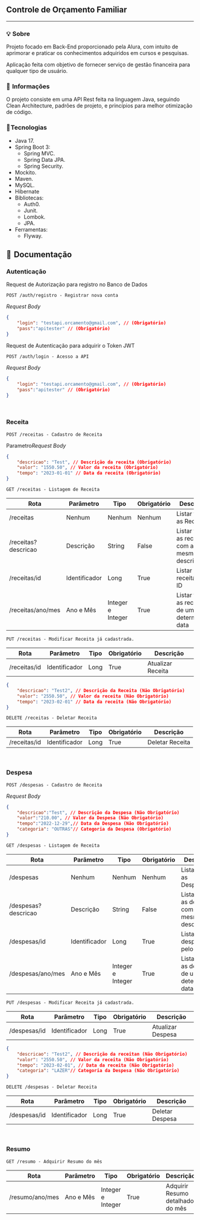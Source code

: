<h2>
    Controle de Orçamento Familiar
</h2>

---
### 💡  Sobre
Projeto focado em Back-End proporcionado pela Alura, com intuito de aprimorar e praticar os conhecimentos adquiridos em cursos e pesquisas.

Aplicação feita com objetivo de fornecer serviço de gestão financeira para qualquer tipo de usuário.

### 💬  Informações
O projeto consiste em uma API Rest feita na linguagem Java, seguindo Clean Architecture, padrões de projeto, e princípios para melhor otimização de código.

### 🧠 Tecnologias
- Java 17.
- Spring Boot 3:
    - Spring MVC.
    - Spring Data JPA.
    - Spring Security.
- Mockito.
- Maven.
- MySQL.
- Hibernate
- Bibliotecas:
    - Auth0.
    - Junit.
    - Lombok.
    - JPA.
- Ferramentas:
    - Flyway.

## 📃  Documentação
### Autenticação

Request de Autorização para registro no Banco de Dados

    POST /auth/registro - Registrar nova conta


*Request Body*
~~~ JSON
{
    "login": "testapi.orcamento@gmail.com", // (Obrigatório)
    "pass":"apitester" // (Obrigatório)
}
~~~

Request de Autenticação para adquirir o Token JWT

    POST /auth/login - Acesso a API


*Request Body*
~~~ JSON
{
    "login": "testapi.orcamento@gmail.com", // (Obrigatório)
    "pass":"apitester" // (Obrigatório)
}
~~~
<br>

### Receita

    POST /receitas - Cadastro de Receita

Parametro*Request Body*
~~~ JSON
{
    "descricao": "Test", // Descrição da receita (Obrigatório)
    "valor": "1550.50", // Valor da receita (Obrigatório)
    "tempo": "2023-01-01" // Data da receita (Obrigatório)
}
~~~

    GET /receitas - Listagem de Receita

| Rota  | Parâmetro  | Tipo | Obrigatório | Descrição|
| ----- | ---------- | ---- | ----------- | -------- |
| /receitas | Nenhum | Nenhum | Nenhum | Listar todas as Receitas|
| /receitas?descricao  | Descrição | String | False |Listar todas as receitas com a mesma descrição |
| /receitas/id | Identificador | Long | True | Listar receita pelo ID |
| /receitas/ano/mes | Ano e Mês | Integer e Integer| True | Listar todas as receitas de uma determinada data |


    PUT /receitas - Modificar Receita já cadastrada.

| Rota  | Parâmetro  | Tipo | Obrigatório | Descrição|
| ----- | ---------- | ---- | ----------- | -------- |
| /receitas/id | Identificador | Long | True | Atualizar Receita |

~~~ JSON
{
    "descricao": "Test2", // Descrição da Receita (Não Obrigatório)
    "valor": "2550.50", // Valor da receita (Não Obrigatório)
    "tempo": "2023-02-01" // Data da receita (Não Obrigatório)
}
~~~

    DELETE /receitas - Deletar Receita

| Rota  | Parâmetro  | Tipo | Obrigatório | Descrição|
| ----- | ---------- | ---- | ----------- | -------- |
| /receitas/id | Identificador | Long | True | Deletar Receita |

<br>

### Despesa


    POST /despesas - Cadastro de Receita

*Request Body*
~~~ JSON
{
    "descricao":"Test", // Descrição da Despesa (Não Obrigatório)
    "valor":"210.00", // Valor da Despesa (Não Obrigatório)
    "tempo":"2022-12-29",// Data da Despesa (Não Obrigatório)
    "categoria": "OUTRAS"// Categoria da Despesa (Obrigatório)
}

~~~

    GET /despesas - Listagem de Receita

| Rota  | Parâmetro  | Tipo | Obrigatório | Descrição|
| ----- | ---------- | ---- | ----------- | -------- |
| /despesas | Nenhum | Nenhum | Nenhum | Listar todas as Despesas|
| /despesas?descricao  | Descrição | String | False |Listar todas as despesas com a mesma descrição |
| /despesas/id | Identificador | Long | True | Listar despesa pelo ID |
| /despesas/ano/mes | Ano e Mês | Integer e Integer| True | Listar todas as despesas de uma determinada data |


    PUT /despesas - Modificar Receita já cadastrada.

| Rota  | Parâmetro  | Tipo | Obrigatório | Descrição|
| ----- | ---------- | ---- | ----------- | -------- |
| /despesas/id | Identificador | Long | True | Atualizar Despesa |

~~~ JSON
{
    "descricao": "Test2", // Descrição da receitan (Não Obrigatório)
    "valor": "2550.50", // Valor da receita (Não Obrigatório)
    "tempo": "2023-02-01", // Data da receita (Não Obrigatório)
    "categoria": "LAZER"// Categoria da Despesa (Não Obrigatório)
}
~~~

    DELETE /despesas - Deletar Receita

| Rota  | Parâmetro  | Tipo | Obrigatório | Descrição|
| ----- | ---------- | ---- | ----------- | -------- |
| /despesas/id | Identificador | Long | True | Deletar Despesa |

<br>

### Resumo

    GET /resumo - Adquirir Resumo do mês

| Rota  | Parâmetro  | Tipo | Obrigatório | Descrição|
| ----- | ---------- | ---- | ----------- | -------- |
| /resumo/ano/mes | Ano e Mês | Integer e Integer | True | Adquirir Resumo detalhado do mês |
